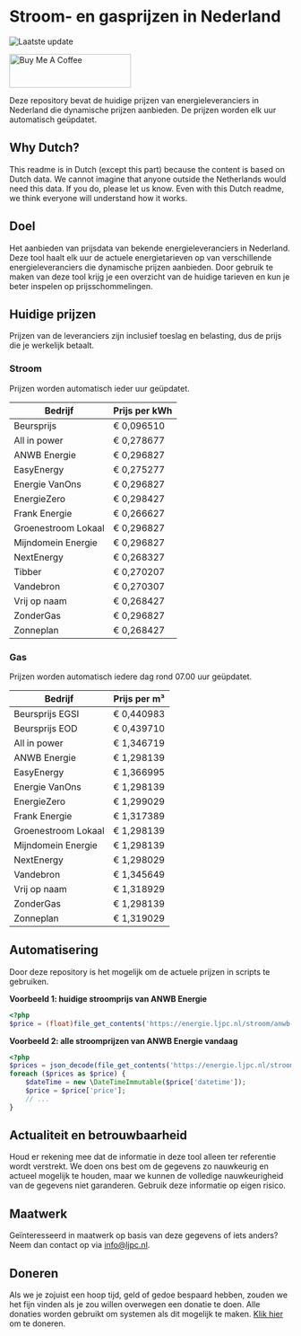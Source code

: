# Stroom- en gasprijzen in Nederland

![Laatste update](https://img.shields.io/badge/laatste%20update-2024--12--11%2004%3A00%20CET-brightgreen)

<a href="https://www.buymeacoffee.com/Lars-" target="_blank"><img src="https://cdn.buymeacoffee.com/buttons/v2/default-orange.png" alt="Buy Me A Coffee" height="60" style="height: 60px !important;width: 217px !important;" ></a>

Deze repository bevat de huidige prijzen van energieleveranciers in Nederland die dynamische prijzen aanbieden. De prijzen worden elk uur automatisch geüpdatet.

## Why Dutch?

This readme is in Dutch (except this part) because the content is based on Dutch data. We cannot imagine that anyone outside the Netherlands would need this data. If you do, please let us know. Even with this Dutch readme, we think
everyone will understand how it works.

## Doel

Het aanbieden van prijsdata van bekende energieleveranciers in Nederland. Deze tool haalt elk uur de actuele energietarieven op van verschillende energieleveranciers die dynamische prijzen aanbieden. Door gebruik te maken van deze tool
krijg je een overzicht van de huidige tarieven en kun je beter inspelen op prijsschommelingen.

## Huidige prijzen

Prijzen van de leveranciers zijn inclusief toeslag en belasting, dus de prijs die je werkelijk betaalt.

### Stroom

Prijzen worden automatisch ieder uur geüpdatet.

 Bedrijf | Prijs per kWh 
---------|---------------
Beursprijs | € 0,096510
All in power | € 0,278677
ANWB Energie | € 0,296827
EasyEnergy | € 0,275277
Energie VanOns | € 0,296827
EnergieZero | € 0,298427
Frank Energie | € 0,266627
Groenestroom Lokaal | € 0,296827
Mijndomein Energie | € 0,296827
NextEnergy | € 0,268327
Tibber | € 0,270207
Vandebron | € 0,270307
Vrij op naam | € 0,268427
ZonderGas | € 0,296827
Zonneplan | € 0,268427


### Gas

Prijzen worden automatisch iedere dag rond 07.00 uur geüpdatet.

 Bedrijf | Prijs per m³ 
---------|--------------
Beursprijs EGSI | € 0,440983
Beursprijs EOD | € 0,439710
All in power | € 1,346719
ANWB Energie | € 1,298139
EasyEnergy | € 1,366995
Energie VanOns | € 1,298139
EnergieZero | € 1,299029
Frank Energie | € 1,317389
Groenestroom Lokaal | € 1,298139
Mijndomein Energie | € 1,298139
NextEnergy | € 1,298029
Vandebron | € 1,345649
Vrij op naam | € 1,318929
ZonderGas | € 1,298139
Zonneplan | € 1,319029


## Automatisering

Door deze repository is het mogelijk om de actuele prijzen in scripts te gebruiken.

**Voorbeeld 1: huidige stroomprijs van ANWB Energie**

```php
<?php
$price = (float)file_get_contents('https://energie.ljpc.nl/stroom/anwb-energie-nu.txt');

```

**Voorbeeld 2: alle stroomprijzen van ANWB Energie vandaag**

```php
<?php
$prices = json_decode(file_get_contents('https://energie.ljpc.nl/stroom/all-in-power-vandaag.json'),true);
foreach ($prices as $price) {
    $dateTime = new \DateTimeImmutable($price['datetime']);
    $price = $price['price'];
    // ...
}
```

## Actualiteit en betrouwbaarheid

Houd er rekening mee dat de informatie in deze tool alleen ter referentie wordt verstrekt. We doen ons best om de gegevens zo nauwkeurig en actueel mogelijk te houden, maar we kunnen de volledige nauwkeurigheid van de gegevens niet
garanderen. Gebruik deze informatie op eigen risico.

## Maatwerk

Geïnteresseerd in maatwerk op basis van deze gegevens of iets anders? Neem dan contact op
via [info@ljpc.nl](mailto:info@ljpc.nl?subject=Energie%20prijzen).

## Doneren

Als we je zojuist een hoop tijd, geld of gedoe bespaard hebben, zouden we het fijn vinden als je zou willen overwegen een
donatie te doen. Alle donaties worden gebruikt om systemen als dit mogelijk te
maken. [Klik hier](https://www.buymeacoffee.com/Lars-) om te doneren.
